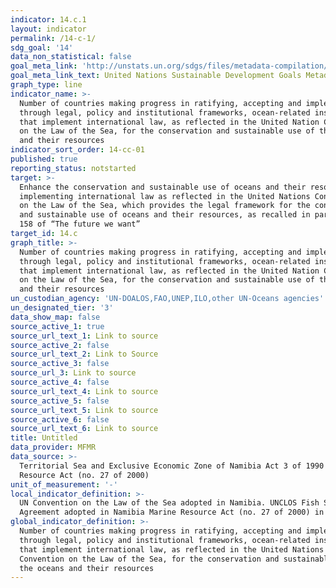 ```yaml
---
indicator: 14.c.1
layout: indicator
permalink: /14-c-1/
sdg_goal: '14'
data_non_statistical: false
goal_meta_link: 'http://unstats.un.org/sdgs/files/metadata-compilation/Metadata-Goal-14.pdf'
goal_meta_link_text: United Nations Sustainable Development Goals Metadata (pdf 288kB)
graph_type: line
indicator_name: >-
  Number of countries making progress in ratifying, accepting and implementing
  through legal, policy and institutional frameworks, ocean-related instruments
  that implement international law, as reflected in the United Nation Convention
  on the Law of the Sea, for the conservation and sustainable use of the oceans
  and their resources
indicator_sort_order: 14-cc-01
published: true
reporting_status: notstarted
target: >-
  Enhance the conservation and sustainable use of oceans and their resources by
  implementing international law as reflected in the United Nations Convention
  on the Law of the Sea, which provides the legal framework for the conservation
  and sustainable use of oceans and their resources, as recalled in paragraph
  158 of “The future we want”
target_id: 14.c
graph_title: >-
  Number of countries making progress in ratifying, accepting and implementing
  through legal, policy and institutional frameworks, ocean-related instruments
  that implement international law, as reflected in the United Nation Convention
  on the Law of the Sea, for the conservation and sustainable use of the oceans
  and their resources
un_custodian_agency: 'UN-DOALOS,FAO,UNEP,ILO,other UN-Oceans agencies'
un_designated_tier: '3'
data_show_map: false
source_active_1: true
source_url_text_1: Link to source
source_active_2: false
source_url_text_2: Link to Source
source_active_3: false
source_url_3: Link to source
source_active_4: false
source_url_text_4: Link to source
source_active_5: false
source_url_text_5: Link to source
source_active_6: false
source_url_text_6: Link to source
title: Untitled
data_provider: MFMR
data_source: >-
  Territorial Sea and Exclusive Economic Zone of Namibia Act 3 of 1990 Marine
  Resource Act (no. 27 of 2000)
unit_of_measurement: '-'
local_indicator_definition: >-
  UN Convention on the Law of the Sea adopted in Namibia. UNCLOS Fish Stocks
  Agreement adopted in Namibia Marine Resource Act (no. 27 of 2000) in place
global_indicator_definition: >-
  Number of countries making progress in ratifying, accepting and implementing
  through legal, policy and institutional frameworks, ocean-related instruments
  that implement international law, as reflected in the United Nations
  Convention on the Law of the Sea, for the conservation and sustainable use of
  the oceans and their resources
---
```

